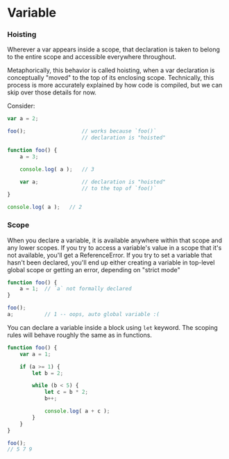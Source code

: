 Variable
========

### Hoisting

Wherever a var appears inside a scope, that declaration is taken to belong to the entire scope and accessible everywhere throughout.

Metaphorically, this behavior is called hoisting, when a var declaration is conceptually "moved" to the top of its enclosing scope. Technically, this process is more accurately explained by how code is compiled, but we can skip over those details for now.

Consider:

``` javascript
var a = 2;

foo();                  // works because `foo()`
                        // declaration is "hoisted"

function foo() {
    a = 3;

    console.log( a );   // 3

    var a;              // declaration is "hoisted"
                        // to the top of `foo()`
}

console.log( a );   // 2
```

### Scope

When you declare a variable, it is available anywhere within that scope and any lower scopes. If you try to access a variable's value in a scope that it's not available, you'll get a ReferenceError. If you try to set a variable that hasn't been declared, you'll end up either creating a variable in top-level global scope or getting an error, depending on "strict mode"

``` javascript
function foo() {
    a = 1;  // `a` not formally declared
}

foo();
a;          // 1 -- oops, auto global variable :(
```

You can declare a variable inside a block using `let` keyword. The scoping rules will behave roughly the same as in functions.

``` javascript
function foo() {
    var a = 1;

    if (a >= 1) {
        let b = 2;

        while (b < 5) {
            let c = b * 2;
            b++;

            console.log( a + c );
        }
    }
}

foo();
// 5 7 9
```
